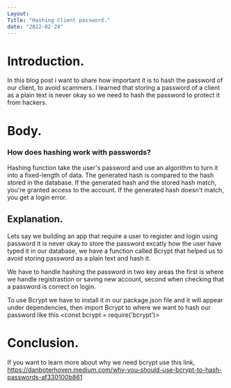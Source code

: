 ```yaml
---
Layout: 
Title: "Hashing Client password."
date: "2022-02-24"
---
```


# Introduction.

In this blog post i want to share how important it is to hash the password of our client, to avoid scammers. I learned that storing a password of a client as a plain text is never okay so we need to hash the password to protect it from hackers.

# Body.

### How does hashing work with passwords?

Hashing function take the user's password and use an algorithm to turn it into a fixed-length of data. The generated hash is compared to the hash stored in the database. If the generated hash and the stored hash match, you're granted access to the account. If the generated hash doesn't match, you get a login error.

## Explanation.

Lets say we building an app that require a user to register and login using password it is never okay to store the password excatly how the user have typed it in our database, we have a function called Bcrypt that helped us to avoid storing password as a plain text and hash it.

We have to handle hashing the password in two key areas the first is where we handle registrastion or saving new account, second when checking that a password is correct on login.

To use Bcrypt we have to install it in our package.json file and it will appear under dependencies, then import Bcrypt to where we want to hash our password like this <const bcrypt = require('bcrypt')>

# Conclusion.

If you want to learn more about why we need bcrypt use this link, https://danboterhoven.medium.com/why-you-should-use-bcrypt-to-hash-passwords-af330100b861